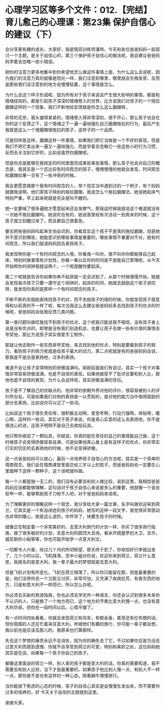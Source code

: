 # 心理学习区等多个文件：012.【完结】育儿愈己的心理课：第23集 保护自信心的建议（下）

会分享更有趣的成长，大家好，我是情双训练师潘玲，今天和各位爸爸妈妈一起探讨一个主题，是关于自信心的，第三个保护孩子自信心的做法呢，我会建议爸爸妈妈学着去忽略一些小错误。

把你的注意力更多地集中到你希望他怎么做这件事情上面，为什么这么去说呢，因为我们的注意力真的就像是阳光一样，我们注意到哪里，哪里就会生根发芽，反而是那些我们没注意到的地方会慢慢枯萎，这个事情是怎么。

为什么会这个样子形成呢，因为所有对于孩子来说会产生很大影响的事情，都是和情绪挂钩的，都是引起孩子深深的情绪卷入的世界，比方说我们对孩子的一个拖拉磨蹭这样的一个现象，我们不断地给反馈就是你怎么这么磨蹭呀。

非常的无奈，眉头皱得紧紧的，情绪卷入得非常深刻，很不开心，那么孩子也会在你的这个反馈之下，这个情绪之下一遍一遍地强化自己磨蹭拖拉的行为，最后产生我就是这么一个很磨蹭很拖拉的孩子，这样子的一个品质。

可是同样是这样，磨蹭这样一件事情，如果我们把它当做是一个不好的表现，但是我们不把它拿出来一遍又一遍地强化，而是学着去忽略它一些这些小的行为习惯，反而去关注到它好的，比如说虽然你磨蹭呢。

但是你总是能够在我规定的时间里面完成某些某些事情，那么孩子也会对自己的概念是，我其实是一个还比较有时间观念的孩子，慢慢慢慢的他就会发现，时间观念和磨蹭如果一旦有了一些冲突的时候。

我会更愿意做那个我有时间观念的人，举个现实当中遇到过的一个例子，有个妈妈就跟我说啊，他们家孩子特别的拖拉磨蹭，我说怎么个拖拉磨蹭法，她说她起床气特别严重，早上起来呢就是完全是叫不醒的。

她一定要喊了很多遍她才愿意起来还会发脾气，那我这时候我就说这个难道就没有一次她不拖拉磨蹭吗，她说哎也有的，她说我曾经有次活动一到周末的时候，这个孩子就立刻醒过来了，而且都自己很着急。

要去把爸爸妈妈叫起来生怕会迟到，你看其实这个孩子不是真的拖拉磨蹭，但是她并不意识到哪些，她能意识到哪些事情是重要的，哪些事情不重要对不对，她有时间观念，所以我们就请妈妈回去表扬孩子。

我发现啊你是一个有时间观念的人哦，你看我一叫你，我不叫你你都能够自己起床，特别的做事情有计划性，你看一看以后你的时间是不是能自己管理呢，从今天开始啊你的闹钟我就设两个，一个呢提醒你要起床。

第二个呢就是告诉你如果你再不起床就一定会迟到了，从那个时候慢慢开始，她就会发现每次孩子只要一遵守这个闹钟的，起床的时间，她就去鼓励这个孩子说哎呀，我发现你真的是那样一个有时间观念的孩子。

不断不断的去鼓励表扬找孩子的对，而不去挑孩子的错的时候，你就发现孩子就变得和以前真的不一样了呢，每次当我这么去建议爸爸妈妈多去找到孩子的优点的时候呢，爸爸妈妈会给我反馈几类问题。

第一类问题叫做哎我找不到孩子的优点，这个呢我只能说我不相信，没有孩子身上说是没有优点的，即使是没有我们创造机会，也要让孩子去做一些有价值的事情去夸奖他，那比方说孩子其实很爱手工制作。

那就让他去制作一些东西来夸奖他，来去找到他的优点，特别是要看到孩子的努力，看到孩子的努力呢就是给孩子最大的动力，第二点呢就是有的爸爸妈妈会说，那我是不是总是表扬他，过多的表扬。

难道不会让孩子变得特别的骄傲滋满吗，刚刚前面我们有说过，其实一个孩子对事情非常容易骄傲滋满，也是不自信的表现，如果他接受不了批评总要和别人比，那他也是不自信的表现，为什么会这样呢，其实骄傲滋满的背后。

孩子是不了解自己的优缺点的，他非常的依赖外界对他的评价，很容易被别人的评价所左右，可是如果我们对他的表扬是一以贯知的，是对他的能力当中值得鼓励的部分去表扬，比如说你可以记了一些词。

比如说这个孩子很负责任呀，很积极主动啊，爱思考啊，行动力强啊，体贴呀，暖心啊，这样的一些词，其实对于孩子来说，你是真心实意的这么去表扬他，你不是很违心的说，这孩子明明不是自己去收拾玩具。

他只帮你收拾了一颗玩具，你就说，你真的挺负责任的自己的事情能自己做，这个时候孩子会变得骄傲容易自满，可是如果他真心身上是有这样子的优点，你非常实打实的切实的去表扬他的时候，他不会变得骄傲。

这一点爸爸妈妈可以放心，最后一点培养孩子自信心的方法呢，其实是一个简单的情商观念，我们会在情商课堂里面交给三岁以上的孩子，而爸爸妈妈也一定要在心里面种下这样一颗种子，这个话呢就叫做。

每一个人都是独一无二的，我们没有必要去和别人做比较，说到这里，我相信爸爸妈妈应该都能够理解，这句话对于孩子自信心来说是多么的重要，他就像一个金丝软甲一样，能够帮助孩子刀枪不入吧，对于爸爸妈妈来说呢。

为了理解更好的理解这样一个观念，我分享给大家一篇文章，名字叫做欢迎来到荷兰，它其实是一个有自闭症的孩子的妈妈，她写的这样一段文字，我觉得非常感动也非常的暖心，她是这么说的，你怀孕了，快要生孩子的时候。

就像正在制定着一个非常美好的，去意大利旅行的计划一样，你买了很多旅行指南，做了很多极好的计划，去意大利的圆顶大去场，看米开朗基罗的大卫，去华，威尼斯的小船等等，你也可能开始学一点意大利文。

一切都令人兴奋，经过几个月的热切盼望，那天终于到了，你收拾好行李就出发了，几个小时以后，飞机降落，空中小姐对你说，欢迎你来到荷兰，荷兰什么意思，我报名的是意大利，我一辈子最大的梦想就是去意大利。

但是飞机计划有所变化，飞机在荷兰降落了，所以你只能留在那，但是最重要的是，他们没带你去一个又脏又讨厌，非常可怕，又充满了疾病饥荒，有害东西的地方，只是和意大利不一样而已，所以怎么办呢。

你必须去买新的旅游指南，你也必须去学另外一种语言，你还会认识到很多本来你不认识的人，只是换了一个地方而已，这个地方的节奏比意大利慢一点，也没有意大利华丽，但你在一段时间以后，心情平缓了。

有一点时间四处看看，你就会发现荷兰有风车，有郁金香，甚至还有伦布朗的话，但你周围的人还在忙着来往意大利，吹嘘他们有趣的旅行，你可能一辈子都会想，我以前也是应该去那儿的，我原来也打算那样。

失去这个梦想的痛苦永远不会消失，因为你的确失去了它，不过如果你总是为没去过意大利而感到遗憾，你就不会享受到荷兰的可爱，特别和美好之处，这位妈妈她其实是在说，如果每一个孩子你自己的孩子。

都像这里面说的荷兰一样，别人家的孩子都是意大利的话，你真的需要知道，我不需要去和别人比较，当下才是最重要的，如果孩子他比别人慢一点，和别人不一样一点，那你是不是也有这样的一种心态，陪着蜗牛慢慢旅行。

当你能放下焦虑的心态的时候，孩子的自信心其实是会慢慢生发出来，而不需要你过多的培养的，好 今天关于自信的主题就到这里。

谢谢大家。